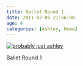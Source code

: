 ```yaml
---
title: Ballet Round 1
date: 2011-02-05 21:56:00
age: 4
categories: [Ashley, Home]
---
```

[<img src="https://lh3.googleusercontent.com/DW8WOaSvw6m3GiHEFRgRJICsuN_nZRaZbPpZuHQ6af6ysXZvsIa1j67q5v1SyjjgDp3E7gazXLwCTExtbUQ=w293-h220" alt="probably just ashley" class="wyseguys-album"/>](https://get.google.com/albumarchive/108001626876662627571/album/AF1QipOjCJISMa9FzyWlRnY_tbqfjOMKYYo4lKclKfZ-?authKey=CIOi3pP4-omnWQ)

Ballet Round 1